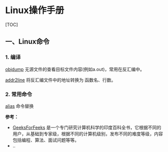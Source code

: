 # Linux操作手册

[TOC]

## 一、Linux命令

### 1. 编译

[objdump](https://www.geeksforgeeks.org/objdump-command-in-linux-with-examples/) 无源文件的查看目标文件内容(例如a.out)，常用在反汇编中。

[addr2line](https://www.geeksforgeeks.org/addr2line-command-in-linux-with-examples/?ref=lbp) 将反汇编文件中的地址转换为 函数名、行数。

### 2. 常用命令

[alias](https://www.geeksforgeeks.org/alias-command-in-linux-with-examples/?ref=l) 命令替换





**参考：**

- [GeeksForFeeks](https://www.geeksforgeeks.org/) 是一个专门研究计算机科学的印度百科全书，它根据不同的用户，从基础到专家级，根据不同的计算机级别，发布不同的难度等级，内容包括编程、算法、面试问题等等。
- ..